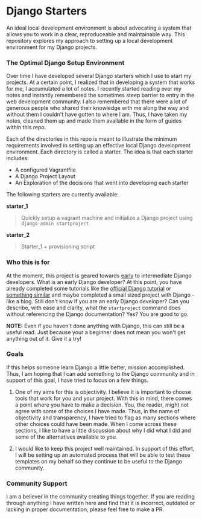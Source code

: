# Django Starters

An ideal local development environment is about advocating a system that allows you to work in a clear, reproduceable and maintainable way.  This repository explores my approach to setting up a local development environment for my Django projects. 

### The Optimal Django Setup Environment

Over time I have developed several Django starters which I use to start my projects.  At a certain point, I realized that in developing a system that works for me, I accumulated a lot of notes.  I recently started reading over my notes and instantly remembered the sometimes steep barrier to entry in the web development community.  I also remembered that there were a lot of generous people who shared their knowledge with me along the way and without them I couldn't have gotten to where I am.  Thus, I have taken my notes, cleaned them up and made them available in the form of guides within this repo.

Each of the directories in this repo is meant to illustrate the minimum requirements involved in setting up an effective local Django development environment.  Each directory is called a starter.  The idea is that each starter includes:

* A configured Vagrantfile
* A Django Project Layout
* An Exploration of the decisions that went into developing each starter

The following starters are currently available:

**starter_1**
> Quickly setup a vagrant machine and initialize a Django project using `django-admin startproject`

**starter_2**
> Starter_1 + provisioning script


### Who this is for

At the moment, this project is geared towards <a href="http://zedshaw.com/2015/06/16/early-vs-beginning-coders/" target="_blank">early</a> to intermediate Django developers.  What is an early Django developer? At this point, you have already completed some tutorials like the <a href="https://docs.djangoproject.com/en/1.9/intro/tutorial01/" target="_blank">official Django tutorial</a> or <a href="http://tutorial.djangogirls.org/en/index.html" target="_blank">something similar</a> and maybe completed a small sized project with Django - like a blog.  Still don't know if you are an early Django developer?  Can you describe, with ease and clarity, what the `startproject` command does without referencing the Django documentation?  Yes?  You are good to go.

**NOTE:** Even if you haven't done anything with Django, this can still be a useful read.  Just because your a beginner does not mean you won't get anything out of it.  Give it a try!

### Goals

If this helps someone learn Django a little better, mission accomplished.  Thus, I am hoping that I can add something to the Django community and in support of this goal, I have tried to focus on a few things.

1.  One of my aims for this is objectivity.  I believe it is important to choose tools that work for you and your project.  With this in mind, there comes a point where you have to make a decision.  You, the reader, might not agree with some of the choices I have made.  Thus, in the name of objectivity and transparency, I have tried to flag as many sections where other choices could have been made.  When I come across these sections, I like to have a little discussion about why I did what I did and some of the alternatives available to you.

2.  I would like to keep this project well maintained.  In support of this effort, I will be setting up an automated process that will be able to test these templates on my behalf so they continue to be useful to the Django community.    

### Community Support

I am a believer in the community creating things together.  If you are reading through anything I have written here and find that it is incorrect, outdated or lacking in proper documentation, please feel free to make a PR.






